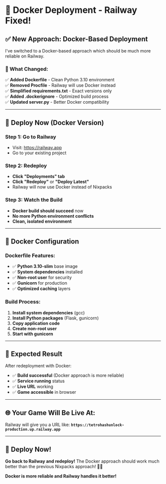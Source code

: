# 🐳 Docker Deployment - Railway Fixed!

## ✅ **New Approach: Docker-Based Deployment**

I've switched to a Docker-based approach which should be much more reliable on Railway.

### **🔧 What Changed:**

✅ **Added Dockerfile** - Clean Python 3.10 environment  
✅ **Removed Procfile** - Railway will use Docker instead  
✅ **Simplified requirements.txt** - Exact versions only  
✅ **Added .dockerignore** - Optimized build process  
✅ **Updated server.py** - Better Docker compatibility  

---

## 🚀 **Deploy Now (Docker Version)**

### **Step 1: Go to Railway**
- Visit: https://railway.app
- Go to your existing project

### **Step 2: Redeploy**
- **Click "Deployments" tab**
- **Click "Redeploy"** or **"Deploy Latest"**
- Railway will now use Docker instead of Nixpacks

### **Step 3: Watch the Build**
- **Docker build should succeed** now
- **No more Python environment conflicts**
- **Clean, isolated environment**

---

## 🐳 **Docker Configuration**

### **Dockerfile Features:**
- ✅ **Python 3.10-slim** base image
- ✅ **System dependencies** installed
- ✅ **Non-root user** for security
- ✅ **Gunicorn** for production
- ✅ **Optimized caching** layers

### **Build Process:**
1. **Install system dependencies** (gcc)
2. **Install Python packages** (Flask, gunicorn)
3. **Copy application code**
4. **Create non-root user**
5. **Start with gunicorn**

---

## 🎯 **Expected Result**

After redeployment with Docker:
- ✅ **Build successful** (Docker approach is more reliable)
- ✅ **Service running** status
- ✅ **Live URL** working
- ✅ **Game accessible** in browser

---

## 🌐 **Your Game Will Be Live At:**

Railway will give you a URL like:
**`https://tetrohashunlock-production.up.railway.app`**

---

## 🚀 **Deploy Now!**

**Go back to Railway and redeploy!** The Docker approach should work much better than the previous Nixpacks approach! 🐳✨

**Docker is more reliable and Railway handles it better!**
